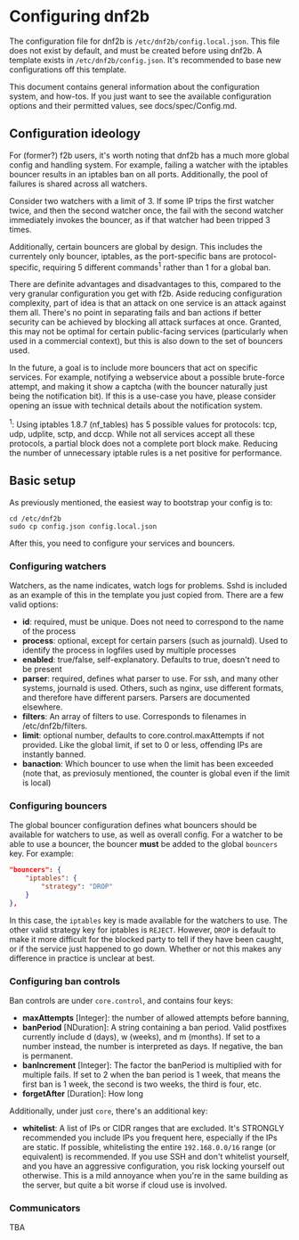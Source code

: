 # Configuring dnf2b

The configuration file for dnf2b is `/etc/dnf2b/config.local.json`. This file does not exist by default, and must be created before using dnf2b. A template exists in `/etc/dnf2b/config.json`. It's recommended to base new configurations off this template.

This document contains general information about the configuration system, and how-tos. If you just want to see the available configuration options and their permitted values, see docs/spec/Config.md.

## Configuration ideology

For (former?) f2b users, it's worth noting that dnf2b has a much more global config and handling system. For example, failing a watcher with the iptables bouncer results in an iptables ban on all ports. Additionally, the pool of failures is shared across all watchers. 

Consider two watchers with a limit of 3. If some IP trips the first watcher twice, and then the second watcher once, the fail with the second watcher immediately invokes the bouncer, as if that watcher had been tripped 3 times.

Additionally, certain bouncers are global by design. This includes the currentely only bouncer, iptables, as the port-specific bans are protocol-specific, requiring 5 different commands<sup>1</sup> rather than 1 for a global ban.

There are definite advantages and disadvantages to this, compared to the very granular configuration you get with f2b. Aside reducing configuration complexity, part of idea is that an attack on one service is an attack against them all. There's no point in separating fails and ban actions if better security can be achieved by blocking all attack surfaces at once. Granted, this may not be optimal for certain public-facing services (particularly when used in a commercial context), but this is also down to the set of bouncers used.

In the future, a goal is to include more bouncers that act on specific services. For example, notifying a webservice about a possible brute-force attempt, and making it show a captcha (with the bouncer naturally just being the notification bit). If this is a use-case you have, please consider opening an issue with technical details about the notification system.

<sup>1</sup>: Using iptables 1.8.7 (nf_tables) has 5 possible values for protocols: tcp, udp, udplite, sctp, and dccp. While not all services accept all these protocols, a partial block does not a complete port block make. Reducing the number of unnecessary iptable rules is a net positive for performance.

## Basic setup

As previously mentioned, the easiest way to bootstrap your config is to:
```
cd /etc/dnf2b
sudo cp config.json config.local.json
```

After this, you need to configure your services and bouncers.

### Configuring watchers

Watchers, as the name indicates, watch logs for problems. Sshd is included as an example of this in the template you just copied from. There are a few valid options:

* **id**: required, must be unique. Does not need to correspond to the name of the process
* **process**: optional, except for certain parsers (such as journald). Used to identify the process in logfiles used by multiple processes
* **enabled**: true/false, self-explanatory. Defaults to true, doesn't need to be present
* **parser**: required, defines what parser to use. For ssh, and many other systems, journald is used. Others, such as nginx, use different formats, and therefore have different parsers. Parsers are documented elsewhere.
* **filters**: An array of filters to use. Corresponds to filenames in /etc/dnf2b/filters.
* **limit**: optional number, defaults to core.control.maxAttempts if not provided. Like the global limit, if set to 0 or less, offending IPs are instantly banned.
* **banaction**: Which bouncer to use when the limit has been exceeded (note that, as previosuly mentioned, the counter is global even if the limit is local)


### Configuring bouncers

The global bouncer configuration defines what bouncers should be available for watchers to use, as well as overall config. For a watcher to be able to use a bouncer, the bouncer **must** be added to the global `bouncers` key. For example:

```json
"bouncers": {
    "iptables": {
        "strategy": "DROP"
    }
},
```

In this case, the `iptables` key is made available for the watchers to use. The other valid strategy key for iptables is `REJECT`. However, `DROP` is default to make it more difficult for the blocked party to tell if they have  been caught, or if the service just happened to go down. Whether or not this makes any difference in practice is unclear at best.

### Configuring ban controls

Ban controls are under `core.control`, and contains four keys:

* **maxAttempts** [Integer]: the number of allowed attempts before banning,
* **banPeriod** [NDuration]: A string containing a ban period. Valid postfixes currently include d (days), w (weeks), and m (months). If set to a number instead, the number is interpreted as days. If negative, the ban is permanent.
* **banIncrement** [Integer]: The factor the banPeriod is multiplied with for multiple fails. If set to 2 when the ban period is 1 week, that means the first ban is 1 week, the second is two weeks, the third is four, etc.
* **forgetAfter** [Duration]: How long 

Additionally, under just `core`, there's an additional key:
* **whitelist**: A list of IPs or CIDR ranges that are excluded. It's STRONGLY recommended you include IPs you frequent here, especially if the IPs are static. If possible, whitelisting the entire `192.168.0.0/16` range (or equivalent) is recommended. If you use SSH and don't whitelist yourself, and you have an aggressive configuration, you risk locking yourself out otherwise. This is a mild annoyance when you're in the same building as the server, but quite a bit worse if cloud use is involved.

### Communicators

TBA
